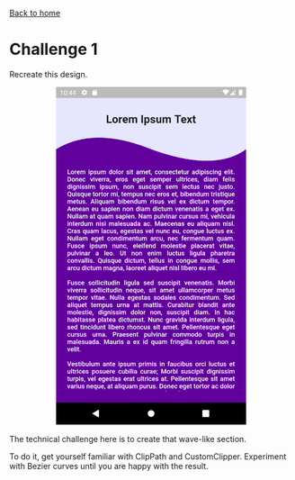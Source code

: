 [Back to home](../../READMe.md)


# Challenge 1

Recreate this design.
<div align="center">

<img src="images/challenge_1.png" height="600">
</div>


The technical challenge here is to create that wave-like section. 

To do it, get yourself familiar with ClipPath and CustomClipper. Experiment with Bezier curves until you are happy with the result.
